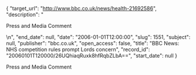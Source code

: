 {
  "target_url": "http://www.bbc.co.uk/news/health-21692586", 
  "description": "<p>Press and Media Comment</p>\n", 
  "end_date": null, 
  "date": "2006-01-01T12:00:00", 
  "slug": 1551, 
  "subject": null, 
  "publisher": "bbc.co.uk", 
  "open_access": false, 
  "title": "BBC News: NHS competition rules prompt Lords concern", 
  "record_id": "20060101T120000/26UQhiaqRuxk8hfRqbZLbA==", 
  "start_date": null
}

<p>Press and Media Comment</p>
